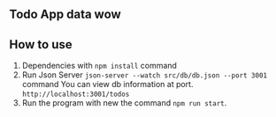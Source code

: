 ## Todo App data wow





## How to use
1. Dependencies with `npm install` command
2. Run Json Server `json-server --watch src/db/db.json --port 3001` command  You can view db information at port.  `http://localhost:3001/todos`
3. Run the program with new the command `npm run start`.

